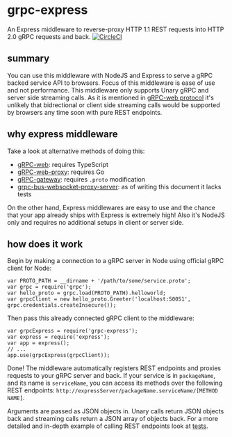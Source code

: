 # grpc-express

An Express middleware to reverse-proxy HTTP 1.1 REST requests into HTTP 2.0 gRPC
requests and back. [![CircleCI](https://circleci.com/gh/sepehr-laal/grpc-express.svg?style=svg)](https://circleci.com/gh/sepehr-laal/grpc-express)

## summary

You can use this middleware with NodeJS and Express to serve a gRPC backed service API to browsers.
Focus of this middleware is ease of use and not performance. This middleware only supports Unary gRPC and server side streaming calls. As it is mentioned in [gRPC-web protocol](https://github.com/grpc/grpc/blob/master/doc/PROTOCOL-WEB.md) it's unlikely that bidrectional or client side streaming calls would be supported by browsers any time soon with pure REST endpoints.

## why express middleware

Take a look at alternative methods of doing this:

* [gRPC-web](https://github.com/improbable-eng/grpc-web): requires TypeScript
* [gRPC-web-proxy](https://github.com/improbable-eng/grpc-web/tree/master/go/grpcwebproxy): requires Go
* [gRPC-gateway](https://github.com/grpc-ecosystem/grpc-gateway): requires `.proto` modification
* [grpc-bus-websocket-proxy-server](https://github.com/gabrielgrant/grpc-bus-websocket-proxy-server): as of writing this document it lacks tests

On the other hand, Express middlewares are easy to use and the chance that your app already ships with Express is extremely high! Also it's NodeJS only and requires no additional setups in client or server side.

## how does it work

Begin by making a connection to a gRPC server in Node using official gRPC client for Node:

```JS
var PROTO_PATH = __dirname + '/path/to/some/service.proto';
var grpc = require('grpc');
var hello_proto = grpc.load(PROTO_PATH).helloworld;
var grpcClient = new hello_proto.Greeter('localhost:50051', grpc.credentials.createInsecure());
```

Then pass this already connected gRPC client to the middleware:

```JS
var grpcExpress = require('grpc-express');
var express = require('express');
var app = express();
// ...
app.use(grpcExpress(grpcClient));
```

Done! The middleware automatically registers REST endpoints and proxies requests to your gRPC server and back. If your service is in `packageName`, and its name is `serviceName`, you can access its methods over the following REST endpoints: `http://expressServer/packageName.serviceName/[METHOD NAME]`.

Arguments are passed as JSON objects in. Unary calls return JSON objects back and streaming calls return a JSON array of objects back. For a more detailed and in-depth example of calling REST endpoints look at [tests](test/middleware.test.js).
